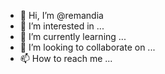 - 👋 Hi, I’m @remandia
- 👀 I’m interested in ...
- 🌱 I’m currently learning ...
- 💞️ I’m looking to collaborate on ...
- 📫 How to reach me ...

<!---
remandia/remandia is a ✨ special ✨ repository because its `README.md` (this file) appears on your GitHub profile.
You can click the Preview link to take a look at your changes.
--->
